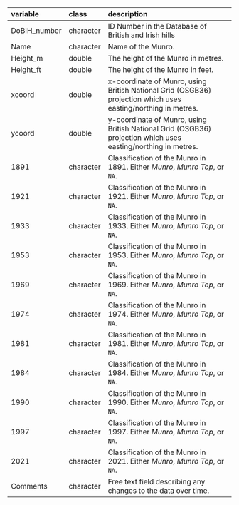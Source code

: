 |variable     |class     |description                           |
|:------------|:---------|:-------------------------------------|
|DoBIH_number |character |ID Number in the Database of British and Irish hills |
|Name         |character |Name of the Munro. |
|Height_m     |double    |The height of the Munro in metres. |
|Height_ft    |double    |The height of the Munro in feet. |
|xcoord       |double    |x-coordinate of Munro, using British National Grid (OSGB36) projection which uses easting/northing in metres. |
|ycoord       |double    |y-coordinate of Munro, using British National Grid (OSGB36) projection which uses easting/northing in metres. |
|1891         |character |Classification of the Munro in 1891. Either *Munro*, *Munro Top*, or `NA`. |
|1921         |character |Classification of the Munro in 1921. Either *Munro*, *Munro Top*, or `NA`.  |
|1933         |character |Classification of the Munro in 1933. Either *Munro*, *Munro Top*, or `NA`.  |
|1953         |character |Classification of the Munro in 1953. Either *Munro*, *Munro Top*, or `NA`.  |
|1969         |character |Classification of the Munro in 1969. Either *Munro*, *Munro Top*, or `NA`.  |
|1974         |character |Classification of the Munro in 1974. Either *Munro*, *Munro Top*, or `NA`.  |
|1981         |character |Classification of the Munro in 1981. Either *Munro*, *Munro Top*, or `NA`.  |
|1984         |character |Classification of the Munro in 1984. Either *Munro*, *Munro Top*, or `NA`. |
|1990         |character |Classification of the Munro in 1990. Either *Munro*, *Munro Top*, or `NA`. |
|1997         |character |Classification of the Munro in 1997. Either *Munro*, *Munro Top*, or `NA`. |
|2021         |character |Classification of the Munro in 2021. Either *Munro*, *Munro Top*, or `NA`. |
|Comments     |character |Free text field describing any changes to the data over time. |
